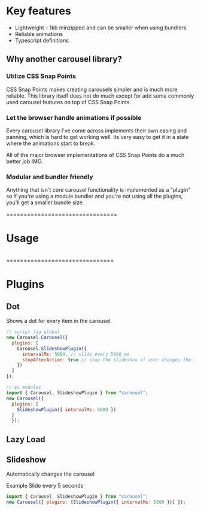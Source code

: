 # Key features

- Lightweight - 1kb minzipped and can be smaller when using bundlers
- Reliable animations
- Typescript definitions

## Why another carousel library?

### Utilize CSS Snap Points

CSS Snap Points makes creating carousels simpler and is much more reliable. This library itself does not do much except for add some commonly used carousel features on top of CSS Snap Points.

### Let the browser handle animations if possible

Every carousel library I've come across implements their own easing and panning, which is hard to get working well. Its very easy to get it in a state where the animations start to break.

All of the major browser implementations of CSS Snap Points do a much better job IMO.

### Modular and bundler friendly

Anything that isn't core carousel functionality is implemented as a "plugin" so if you're using a module bundler and you're not using all the plugins, you'll get a smaller bundle size.

================================

# Usage
```
```

===============================
# Plugins

## Dot

Shows a dot for every item in the carousel.

```js
// script tag global
new Carousel.Carousel({
  plugins: [
    Carousel.SlideshowPlugin({
      intervalMs: 5000, // slide every 5000 ms
      stopAfterAction: true // stop the slideshow if user changes the slide
    })
  ]
});

// es modules
import { Carousel, SlideshowPlugin } from "carousel";
new Carousel({
  plugins: [
    SlideshowPlugin({ intervalMs: 5000 })
  ]
  });
```

## Lazy Load

## Slideshow

Automatically changes the carousel

Example
Slide every 5 seconds

```js
import { Carousel, SlideshowPlugin } from "carousel";
new Carousel({ plugins: [SlideshowPlugin({ intervalMs: 5000 })] });
```
